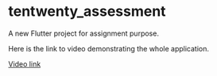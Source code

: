 # tentwenty_assessment

A new Flutter project for assignment purpose.

Here is the link to video demonstrating the whole application.


[Video link](https://drive.google.com/file/d/1KPZbyeItmjCfshXBYF27W69ShIBMzpE9/view?usp=sharing)

